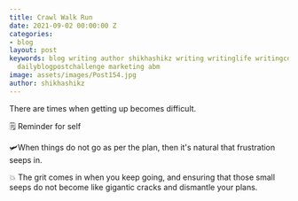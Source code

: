 ```yaml
---
title: Crawl Walk Run
date: 2021-09-02 00:00:00 Z
categories:
- blog
layout: post
keywords: blog writing author shikhashikz writing writinglife writingcommunity dailyblogpost
  dailyblogpostchallenge marketing abm
image: assets/images/Post154.jpg
author: shikhashikz
---
```


There are times when getting up becomes difficult.

🗒️ Reminder for self

🛩️When things do not go as per the plan, then it's natural that frustration seeps in.

💥 The grit comes in when you keep going, and ensuring that those small seeps do not become like gigantic cracks and dismantle your plans.
